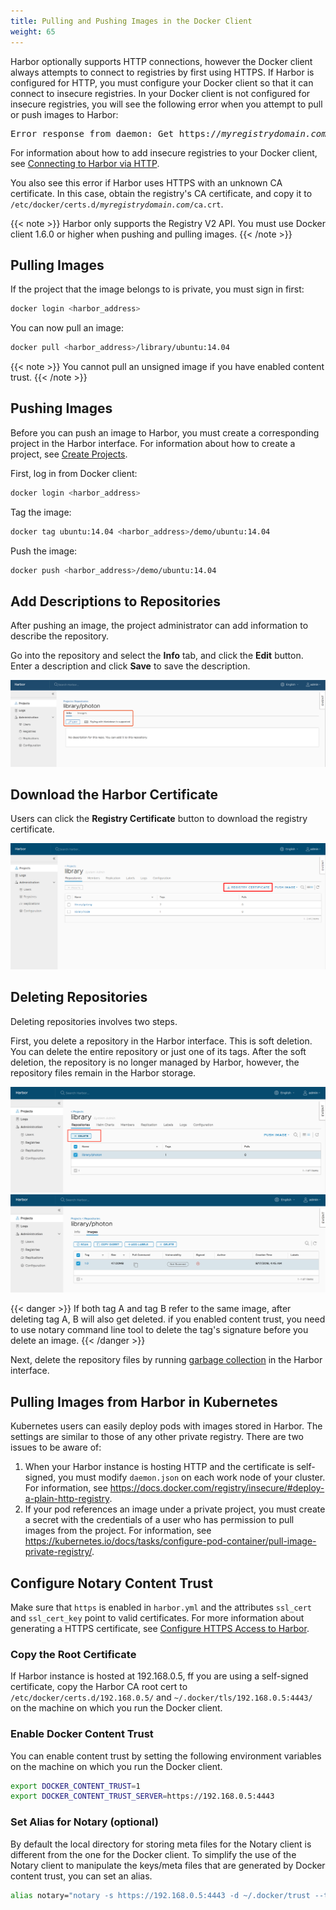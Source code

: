 ```yaml
---
title: Pulling and Pushing Images in the Docker Client
weight: 65
---
```


Harbor optionally supports HTTP connections, however the Docker client always attempts to connect to registries by first using HTTPS. If Harbor is configured for HTTP, you must configure your Docker client so that it can connect to insecure registries. In your Docker client is not configured for insecure registries, you will see the following error when you attempt to pull or push images to Harbor: 

<pre>
Error response from daemon: Get https://<i>myregistrydomain.com</i>/v1/users/: dial tcp <i>myregistrydomain.com</i>:443 getsockopt: connection refused.
</pre>

For information about how to add insecure registries to your Docker client, see [Connecting to Harbor via HTTP](../../install-config/run-installer-script.md#connect-http).

You also see this error if Harbor uses HTTPS with an unknown CA certificate. In this case, obtain the registry's CA certificate, and copy it to <code>/etc/docker/certs.d/<i>myregistrydomain.com</i>/ca.crt</code>.

{{< note >}}
Harbor only supports the Registry V2 API. You must use Docker client 1.6.0 or higher when pushing and pulling images.
{{< /note >}}

## Pulling Images

If the project that the image belongs to is private, you must sign in first:

```sh
docker login <harbor_address>
```

You can now pull an image:

```sh 
docker pull <harbor_address>/library/ubuntu:14.04
```

{{< note >}}
You cannot pull an unsigned image if you have enabled content trust.
{{< /note >}}

## Pushing Images

Before you can push an image to Harbor, you must create a corresponding project in the Harbor interface. For information about how to create a project, see [Create Projects](../create-projects/_index.md).

First, log in from Docker client:

```sh
docker login <harbor_address>
```

Tag the image:

```sh
docker tag ubuntu:14.04 <harbor_address>/demo/ubuntu:14.04
```

Push the image:

```sh
docker push <harbor_address>/demo/ubuntu:14.04
```

## Add Descriptions to Repositories

After pushing an image, the project administrator can add information to describe the repository.

Go into the repository and select the **Info** tab, and click the **Edit** button. Enter a description and click **Save** to save the description.

![edit info](../../img/edit-description.png)

## Download the Harbor Certificate

Users can click the **Registry Certificate** button to download the registry certificate.

![browse project](../../img/download-harbor-certs.png)

## Deleting Repositories

Deleting repositories involves two steps.

First, you delete a repository in the Harbor interface. This is soft deletion. You can delete the entire repository or just one of its tags. After the soft deletion, the repository is no longer managed by Harbor, however, the repository files remain in the Harbor storage.

![browse project](../../img/new-delete-repo.png)
![browse project](../../img/new-delete-tag.png)

{{< danger >}}
If both tag A and tag B refer to the same image, after deleting tag A, B will also get deleted. if you enabled content trust, you need to use notary command line tool to delete the tag's signature before you delete an image.
{{< /danger >}}

Next, delete the repository files by running [garbage collection](../../administration/garbage-collection/_index.md) in the Harbor interface. 

## Pulling Images from Harbor in Kubernetes
Kubernetes users can easily deploy pods with images stored in Harbor. The settings are similar to those of any other private registry. There are two issues to be aware of:

1. When your Harbor instance is hosting HTTP and the certificate is self-signed, you must modify `daemon.json` on each work node of your cluster. For information, see https://docs.docker.com/registry/insecure/#deploy-a-plain-http-registry.
2. If your pod references an image under a private project, you must create a secret with the credentials of a user who has permission to pull images from the project. For information, see https://kubernetes.io/docs/tasks/configure-pod-container/pull-image-private-registry/.

## Configure Notary Content Trust

Make sure that `https` is enabled in `harbor.yml` and the attributes `ssl_cert` and `ssl_cert_key` point to valid certificates. For more information about generating a HTTPS certificate, see [Configure HTTPS Access to Harbor](../../install-config/configure-https.md).

### Copy the Root Certificate

If Harbor instance is hosted at 192.168.0.5, ff you are using a self-signed certificate, copy the Harbor CA root cert to `/etc/docker/certs.d/192.168.0.5/` and `~/.docker/tls/192.168.0.5:4443/` on the machine on which you run the Docker client.

### Enable Docker Content Trust

You can enable content trust by setting the following environment variables on the machine on which you run the Docker client.

```sh
export DOCKER_CONTENT_TRUST=1
export DOCKER_CONTENT_TRUST_SERVER=https://192.168.0.5:4443
```

### Set Alias for Notary (optional)

By default the local directory for storing meta files for the Notary client is different from the one for the Docker client. To simplify the use of the Notary client to manipulate the keys/meta files that are generated by Docker content trust, you can set an alias.

```sh
alias notary="notary -s https://192.168.0.5:4443 -d ~/.docker/trust --tlscacert /etc/docker/certs.d/192.168.0.5/ca.crt"
```
